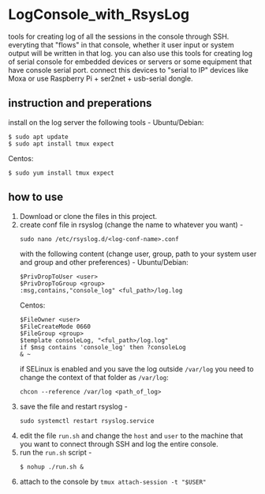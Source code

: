 # LogConsole_with_RsysLog
tools for creating log of all the sessions in the console through SSH. everyting that "flows" in that console, whether it user input or system output will be written in that log. you can also use this tools for creating log of serial console for embedded devices or servers or some equipment that have console serial port. connect this devices to "serial to IP" devices like Moxa or use Raspberry Pi + ser2net + usb-serial dongle.

## instruction and preperations
install on the log server the following tools -
Ubuntu/Debian:
```
$ sudo apt update
$ sudo apt install tmux expect
```
Centos:
```
$ sudo yum install tmux expect
```

## how to use
1. Download or clone the files in this project.
2. create conf file in rsyslog (change the name to whatever you want) - <br>
    ```
    sudo nano /etc/rsyslog.d/<log-conf-name>.conf
    ```
   with the following content (change user, group, path to your system user and group and other preferences) -
   Ubuntu/Debian:
   ```
   $PrivDropToUser <user>
   $PrivDropToGroup <group>
   :msg,contains,"console_log" <ful_path>/log.log
   ```
   Centos:
   ```
   $FileOwner <user>
   $FileCreateMode 0660
   $FileGroup <group>
   $template consoleLog, "<ful_path>/log.log"
   if $msg contains 'console_log' then ?consoleLog
   & ~
   ```
   if SELinux is enabled and you save the log outside ```/var/log``` you need to change the context of that folder as ```/var/log```:
   ```
   chcon --reference /var/log <path_of_log>
   ```
3. save the file and restart rsyslog -
   ```
   sudo systemctl restart rsyslog.service
   ```
4. edit the file ```run.sh``` and change the ```host``` and ```user``` to the machine that you want to connect through SSH and log the entire console.
5. run the ```run.sh``` script - 
   ```
   $ nohup ./run.sh &
   ```
6. attach to the console by ```tmux attach-session -t "$USER"```
